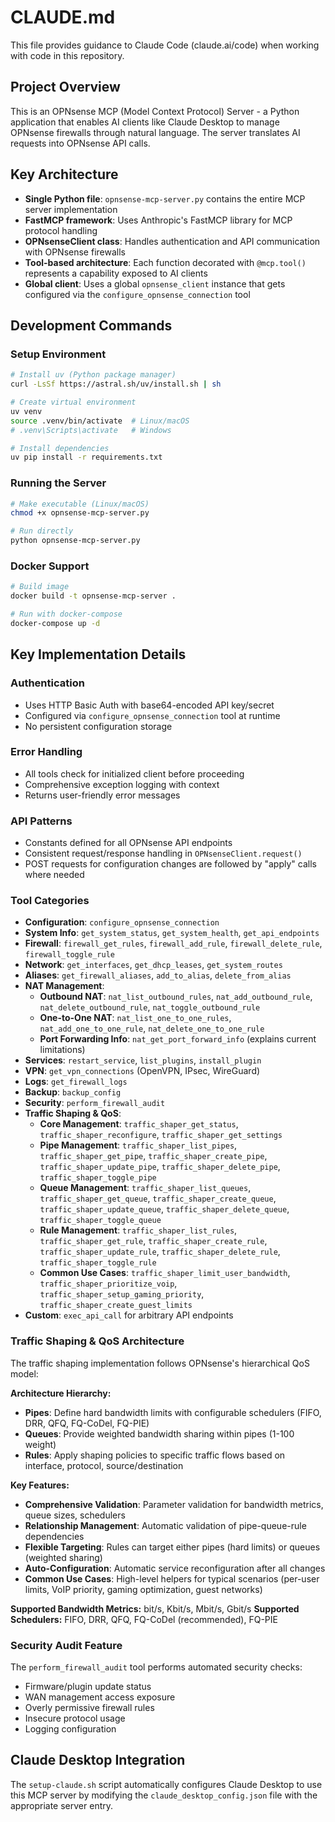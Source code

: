 # CLAUDE.md

This file provides guidance to Claude Code (claude.ai/code) when working with code in this repository.

## Project Overview

This is an OPNsense MCP (Model Context Protocol) Server - a Python application that enables AI clients like Claude Desktop to manage OPNsense firewalls through natural language. The server translates AI requests into OPNsense API calls.

## Key Architecture

- **Single Python file**: `opnsense-mcp-server.py` contains the entire MCP server implementation
- **FastMCP framework**: Uses Anthropic's FastMCP library for MCP protocol handling
- **OPNsenseClient class**: Handles authentication and API communication with OPNsense firewalls
- **Tool-based architecture**: Each function decorated with `@mcp.tool()` represents a capability exposed to AI clients
- **Global client**: Uses a global `opnsense_client` instance that gets configured via the `configure_opnsense_connection` tool

## Development Commands

### Setup Environment
```bash
# Install uv (Python package manager)
curl -LsSf https://astral.sh/uv/install.sh | sh

# Create virtual environment
uv venv
source .venv/bin/activate  # Linux/macOS
# .venv\Scripts\activate   # Windows

# Install dependencies
uv pip install -r requirements.txt
```

### Running the Server
```bash
# Make executable (Linux/macOS)
chmod +x opnsense-mcp-server.py

# Run directly
python opnsense-mcp-server.py
```

### Docker Support
```bash
# Build image
docker build -t opnsense-mcp-server .

# Run with docker-compose
docker-compose up -d
```

## Key Implementation Details

### Authentication
- Uses HTTP Basic Auth with base64-encoded API key/secret
- Configured via `configure_opnsense_connection` tool at runtime
- No persistent configuration storage

### Error Handling
- All tools check for initialized client before proceeding
- Comprehensive exception logging with context
- Returns user-friendly error messages

### API Patterns
- Constants defined for all OPNsense API endpoints
- Consistent request/response handling in `OPNsenseClient.request()`
- POST requests for configuration changes are followed by "apply" calls where needed

### Tool Categories
- **Configuration**: `configure_opnsense_connection`
- **System Info**: `get_system_status`, `get_system_health`, `get_api_endpoints`
- **Firewall**: `firewall_get_rules`, `firewall_add_rule`, `firewall_delete_rule`, `firewall_toggle_rule`
- **Network**: `get_interfaces`, `get_dhcp_leases`, `get_system_routes`
- **Aliases**: `get_firewall_aliases`, `add_to_alias`, `delete_from_alias`
- **NAT Management**:
  - **Outbound NAT**: `nat_list_outbound_rules`, `nat_add_outbound_rule`, `nat_delete_outbound_rule`, `nat_toggle_outbound_rule`
  - **One-to-One NAT**: `nat_list_one_to_one_rules`, `nat_add_one_to_one_rule`, `nat_delete_one_to_one_rule`
  - **Port Forwarding Info**: `nat_get_port_forward_info` (explains current limitations)
- **Services**: `restart_service`, `list_plugins`, `install_plugin`
- **VPN**: `get_vpn_connections` (OpenVPN, IPsec, WireGuard)
- **Logs**: `get_firewall_logs`
- **Backup**: `backup_config`
- **Security**: `perform_firewall_audit`
- **Traffic Shaping & QoS**:
  - **Core Management**: `traffic_shaper_get_status`, `traffic_shaper_reconfigure`, `traffic_shaper_get_settings`
  - **Pipe Management**: `traffic_shaper_list_pipes`, `traffic_shaper_get_pipe`, `traffic_shaper_create_pipe`, `traffic_shaper_update_pipe`, `traffic_shaper_delete_pipe`, `traffic_shaper_toggle_pipe`
  - **Queue Management**: `traffic_shaper_list_queues`, `traffic_shaper_get_queue`, `traffic_shaper_create_queue`, `traffic_shaper_update_queue`, `traffic_shaper_delete_queue`, `traffic_shaper_toggle_queue`
  - **Rule Management**: `traffic_shaper_list_rules`, `traffic_shaper_get_rule`, `traffic_shaper_create_rule`, `traffic_shaper_update_rule`, `traffic_shaper_delete_rule`, `traffic_shaper_toggle_rule`
  - **Common Use Cases**: `traffic_shaper_limit_user_bandwidth`, `traffic_shaper_prioritize_voip`, `traffic_shaper_setup_gaming_priority`, `traffic_shaper_create_guest_limits`
- **Custom**: `exec_api_call` for arbitrary API endpoints

### Traffic Shaping & QoS Architecture

The traffic shaping implementation follows OPNsense's hierarchical QoS model:

**Architecture Hierarchy:**
- **Pipes**: Define hard bandwidth limits with configurable schedulers (FIFO, DRR, QFQ, FQ-CoDel, FQ-PIE)
- **Queues**: Provide weighted bandwidth sharing within pipes (1-100 weight)
- **Rules**: Apply shaping policies to specific traffic flows based on interface, protocol, source/destination

**Key Features:**
- **Comprehensive Validation**: Parameter validation for bandwidth metrics, queue sizes, schedulers
- **Relationship Management**: Automatic validation of pipe-queue-rule dependencies
- **Flexible Targeting**: Rules can target either pipes (hard limits) or queues (weighted sharing)
- **Auto-Configuration**: Automatic service reconfiguration after all changes
- **Common Use Cases**: High-level helpers for typical scenarios (per-user limits, VoIP priority, gaming optimization, guest networks)

**Supported Bandwidth Metrics:** bit/s, Kbit/s, Mbit/s, Gbit/s
**Supported Schedulers:** FIFO, DRR, QFQ, FQ-CoDel (recommended), FQ-PIE

### Security Audit Feature

The `perform_firewall_audit` tool performs automated security checks:

- Firmware/plugin update status
- WAN management access exposure
- Overly permissive firewall rules
- Insecure protocol usage
- Logging configuration

## Claude Desktop Integration

The `setup-claude.sh` script automatically configures Claude Desktop to use this MCP server by modifying the `claude_desktop_config.json` file with the appropriate server entry.
